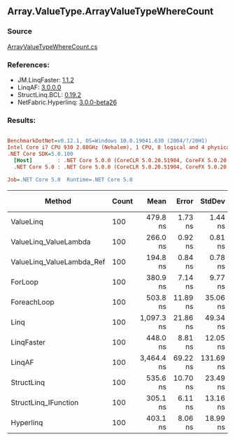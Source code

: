 ﻿## Array.ValueType.ArrayValueTypeWhereCount

### Source
[ArrayValueTypeWhereCount.cs](../LinqBenchmarks/Array/ValueType/ArrayValueTypeWhereCount.cs)

### References:
- JM.LinqFaster: [1.1.2](https://www.nuget.org/packages/JM.LinqFaster/1.1.2)
- LinqAF: [3.0.0.0](https://www.nuget.org/packages/LinqAF/3.0.0.0)
- StructLinq.BCL: [0.19.2](https://www.nuget.org/packages/StructLinq.BCL/0.19.2)
- NetFabric.Hyperlinq: [3.0.0-beta26](https://www.nuget.org/packages/NetFabric.Hyperlinq/3.0.0-beta26)

### Results:
``` ini

BenchmarkDotNet=v0.12.1, OS=Windows 10.0.19041.630 (2004/?/20H1)
Intel Core i7 CPU 930 2.80GHz (Nehalem), 1 CPU, 8 logical and 4 physical cores
.NET Core SDK=5.0.100
  [Host]        : .NET Core 5.0.0 (CoreCLR 5.0.20.51904, CoreFX 5.0.20.51904), X64 RyuJIT
  .NET Core 5.0 : .NET Core 5.0.0 (CoreCLR 5.0.20.51904, CoreFX 5.0.20.51904), X64 RyuJIT

Job=.NET Core 5.0  Runtime=.NET Core 5.0  

```
|                    Method | Count |       Mean |    Error |    StdDev |     Median | Ratio | RatioSD |  Gen 0 | Gen 1 | Gen 2 | Allocated |
|-------------------------- |------ |-----------:|---------:|----------:|-----------:|------:|--------:|-------:|------:|------:|----------:|
|                 ValueLinq |   100 |   479.8 ns |  1.73 ns |   1.44 ns |   479.4 ns |  1.26 |    0.04 |      - |     - |     - |         - |
|     ValueLinq_ValueLambda |   100 |   266.0 ns |  0.92 ns |   0.81 ns |   265.8 ns |  0.70 |    0.02 |      - |     - |     - |         - |
| ValueLinq_ValueLambda_Ref |   100 |   194.8 ns |  0.84 ns |   0.78 ns |   194.8 ns |  0.51 |    0.01 |      - |     - |     - |         - |
|                   ForLoop |   100 |   380.9 ns |  7.14 ns |   9.77 ns |   378.2 ns |  1.00 |    0.00 |      - |     - |     - |         - |
|               ForeachLoop |   100 |   503.8 ns | 11.89 ns |  35.06 ns |   505.0 ns |  1.39 |    0.07 |      - |     - |     - |         - |
|                      Linq |   100 | 1,097.3 ns | 21.86 ns |  49.34 ns | 1,107.7 ns |  2.93 |    0.13 | 0.0076 |     - |     - |      32 B |
|                LinqFaster |   100 |   448.0 ns |  8.81 ns |  12.05 ns |   452.9 ns |  1.18 |    0.05 |      - |     - |     - |         - |
|                    LinqAF |   100 | 3,464.4 ns | 69.22 ns | 131.69 ns | 3,400.0 ns |  9.15 |    0.36 |      - |     - |     - |         - |
|                StructLinq |   100 |   535.6 ns | 10.70 ns |  23.49 ns |   547.2 ns |  1.42 |    0.06 | 0.0153 |     - |     - |      64 B |
|      StructLinq_IFunction |   100 |   305.1 ns |  6.11 ns |  13.16 ns |   312.1 ns |  0.81 |    0.04 |      - |     - |     - |         - |
|                 Hyperlinq |   100 |   403.1 ns |  8.06 ns |  18.99 ns |   412.2 ns |  1.07 |    0.05 |      - |     - |     - |         - |
